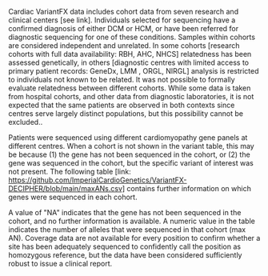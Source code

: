 Cardiac VariantFX data includes cohort data from seven research and clinical centers [see link]. Individuals selected for sequencing have a confirmed diagnosis of either DCM or HCM, or have been referred for diagnostic sequencing for one of these conditions. Samples within cohorts are considered independent and unrelated. In some cohorts [research cohorts with full data availability: RBH, AHC, NHCS] relatedness has been assessed genetically, in others [diagnostic centres with limited access to primary patient records: GeneDx, LMM , ORGL, NIRGL] analysis is restricted to individuals not known to be related. It was not possible to formally evaluate relatedness between different cohorts.  While some data is taken from hospital cohorts, and other data from diagnostic laboratories, it is not expected that the same patients are observed in both contexts since centres serve largely distinct populations, but this possibility cannot be excluded..

Patients were sequenced using different cardiomyopathy gene panels at different centres. When a cohort is not shown in the variant table, this may be because (1) the gene has not been sequenced in the cohort, or (2) the gene was sequenced in the cohort, but the specific variant of interest was not present. The following table [link: https://github.com/ImperialCardioGenetics/VariantFX-DECIPHER/blob/main/maxANs.csv] contains further information on which genes were sequenced in each cohort.

A value of "NA" indicates that the gene has not been sequenced in the cohort, and no further information is available. A numeric value in the table indicates the number of alleles that were sequenced in that cohort (max AN). Coverage data are not available for every position to confirm whether a site has been adequately sequenced to confidently call the position as homozygous reference, but the data have been considered sufficiently robust to issue a clinical report.
